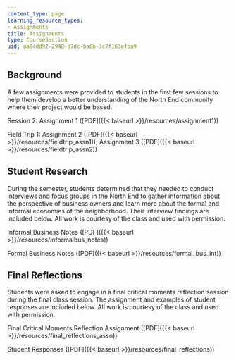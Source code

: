 ```yaml
---
content_type: page
learning_resource_types:
- Assignments
title: Assignments
type: CourseSection
uid: aa84dd92-2948-d7dc-ba6b-3c7f163efba9
---
```


Background
----------

A few assignments were provided to students in the first few sessions to help them develop a better understanding of the North End community where their project would be based.

Session 2: Assignment 1 ([PDF]({{< baseurl >}}/resources/assignment1))

Field Trip 1: Assignment 2 ([PDF]({{< baseurl >}}/resources/fieldtrip_assn1)); Assignment 3 ([PDF]({{< baseurl >}}/resources/fieldtrip_assn2))

Student Research
----------------

During the semester, students determined that they needed to conduct interviews and focus groups in the North End to gather information about the perspective of business owners and learn more about the formal and informal economies of the neighborhood. Their interview findings are included below. All work is courtesy of the class and used with permission.

Informal Business Notes ([PDF]({{< baseurl >}}/resources/informalbus_notes))

Formal Business Notes ([PDF]({{< baseurl >}}/resources/formal_bus_int))

Final Reflections
-----------------

Students were asked to engage in a final critical moments reflection session during the final class session. The assignment and examples of student responses are included below. All work is courtesy of the class and used with permission.

Final Critical Moments Reflection Assignment ([PDF]({{< baseurl >}}/resources/final_reflections_assn))

Student Responses ([PDF]({{< baseurl >}}/resources/final_reflections))
